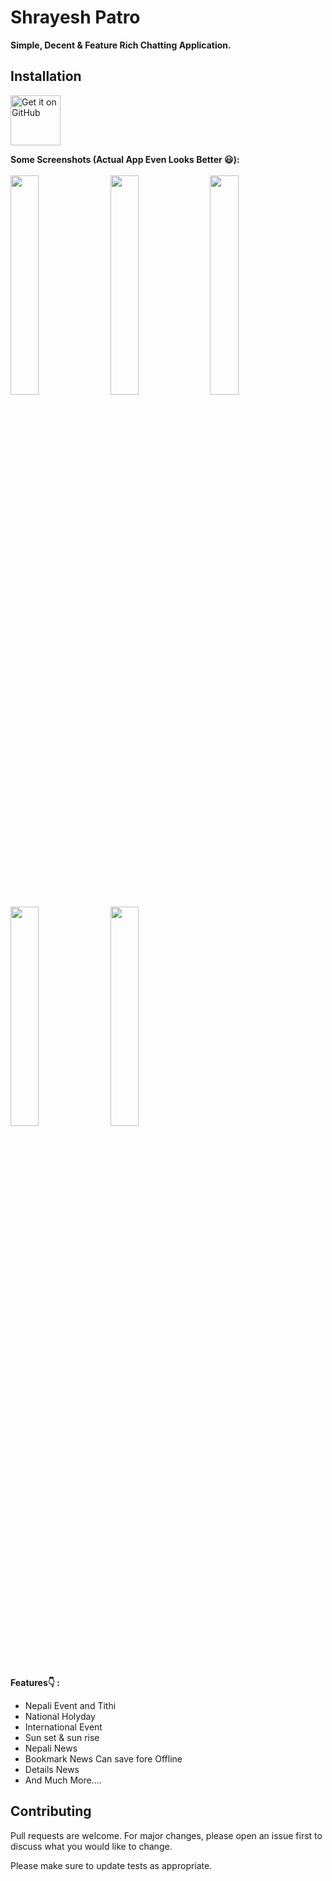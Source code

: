 # Shrayesh Patro


<strong>Simple, Decent & Feature Rich Chatting Application.</strong></br>

## Installation

[<img src="https://github.com/machiav3lli/oandbackupx/blob/034b226cea5c1b30eb4f6a6f313e4dadcbb0ece4/badge_github.png"
alt="Get it on GitHub"
height="80">](https://github.com/Bhupendra12345678/patro/releases/latest)

<strong>Some Screenshots (Actual App Even Looks Better 😃):</strong></br><br>
<kbd>
<img src="https://sgrayesh-dahal.github.io/bhupendra/cover1.jpg" width=30% height=30%/>
<img src="https://sgrayesh-dahal.github.io/bhupendra/cover2.jpg" width=30% height=30%/>
<img src="https://sgrayesh-dahal.github.io/bhupendra/cover3.jpg" width=30% height=30%/>
<img src="https://sgrayesh-dahal.github.io/bhupendra/cover4.jpg" width=30% height=30%/>
<img src="https://sgrayesh-dahal.github.io/bhupendra/cover5.jpg" width=30% height=30%/>

<br>
<br>

<strong>Features👇 : </strong>
<ul>
<li>Nepali Event and Tithi
<li>National Holyday
<li>International Event
<li>Sun set & sun rise
<li>Nepali News
<li>Bookmark News Can save fore Offline
<li>Details News
<li>And Much More....
</ul>

## Contributing

Pull requests are welcome. For major changes, please open an issue first
to discuss what you would like to change.

Please make sure to update tests as appropriate. 